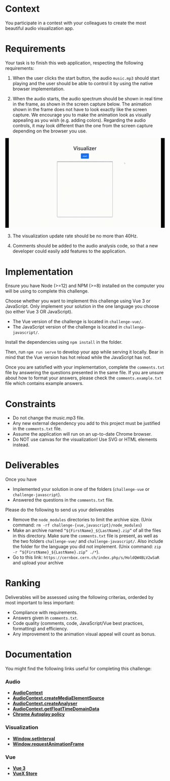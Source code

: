
# Context

You participate in a contest with your colleagues to create the most beautiful audio visualization app.

# Requirements

Your task is to finish this web application, respecting the following requirements:

1. When the user clicks the start button, the audio `music.mp3` should start playing and the user should be able to control it by using the native browser implementation.

2. When the audio starts, the audio spectrum should be shown in real time in the frame, as shown in the screen capture below. The animation shown in the frame does not have to look exactly like the screen capture. We encourage you to make the animation look as visually appealing as you wish (e.g. adding colors). Regarding the audio controls, it may look different than the one from the screen capture depending on the browser you use.

![Screen capture took on Chrome on Windows 10](./doc/screencapture.gif)

3. The visualization update rate should be no more than 40Hz.

4. Comments should be added to the audio analysis code, so that a new developer could easily add features to the application.

# Implementation

Ensure you have Node (>=12) and NPM (>=8) installed on the computer you will be using to complete this challenge.

Choose whether you want to implement this challenge using Vue 3 or JavaScript. Only implement your solution in the one language you choose (so either Vue 3 OR JavaScript).
- The Vue version of the challenge is located in `challenge-vue/`.
- The JavaScript version of the challenge is located in `challenge-javascript/`.

Install the dependencies using `npm install` in the folder.

Then, run `npm run serve` to develop your app while serving it locally. Bear in mind that the Vue version has hot reload while the JavaScript has not. 

Once you are satisfied with your implementation, complete the `comments.txt` file by answering the questions presented in the same file. If you are unsure about how to format your answers, please check the `comments.example.txt` file which contains example answers.

# Constraints

* Do not change the music.mp3 file.
* Any new external dependency you add to this project must be justified in the `comments.txt` file.
* Assume the application will run on an up-to-date Chrome browser.
* Do NOT use canvas for the visualization! Use SVG or HTML elements instead.

# Deliverables

Once you have
* Implemented your solution in one of the folders (`challenge-vue` or `challenge-javascript`).
* Answered the questions in the `comments.txt` file.

Please do the following to send us your deliverables
* Remove the `node_modules` directories to limit the archive size. (Unix command: `rm -rf challenge-{vue,javascript}/node_modules`)
* Make an archive named `“${FirstName}_${LastName}.zip”` of all the files in this directory. Make sure the `comments.txt` file is present, as well as the two folders `challenge-vue/` and `challenge-javascript/`. Also include the folder for the language you did not implement. (Unix command: `zip -r “${FirstName}_${LastName}.zip” ./*`). 
* Go to this link: `https://cernbox.cern.ch/index.php/s/HoldQW4BLV2wSaR` and upload your archive

# Ranking

Deliverables will be assessed using the following criterias, orderded by most important to less important:
* Compliance with requirements.
* Answers given in `comments.txt`.
* Code quality (comments, code, JavaScript/Vue best practices, formatting) and efficiency.
* Any improvement to the animation visual appeal will count as bonus.

# Documentation

You might find the following links useful for completing this challenge:

### Audio
* **[AudioContext](https://developer.mozilla.org/en-US/docs/Web/API/AudioContext)**
* **[AudioContext.createMediaElementSource](https://developer.mozilla.org/en-US/docs/Web/API/AudioContext/createMediaElementSource)**
* **[AudioContext.createAnalyser](https://developer.mozilla.org/en-US/docs/Web/API/BaseAudioContext/createAnalyser)**
* **[AudioContext.getFloatTimeDomainData](https://developer.mozilla.org/en-US/docs/Web/API/AnalyserNode/getFloatTimeDomainData)**
* **[Chrome Autoplay policy](https://developer.chrome.com/blog/autoplay/)**

### Visualization
* **[Window.setInterval](https://developer.mozilla.org/en-US/docs/Web/API/setInterval)**
* **[Window.requestAnimationFrame](https://developer.mozilla.org/en-US/docs/Web/API/window/requestAnimationFrame)**

### Vue
* **[Vue 3](https://vuejs.org/guide/introduction.html#what-is-vue)**
* **[VueX Store](https://vuex.vuejs.org/guide/)**
